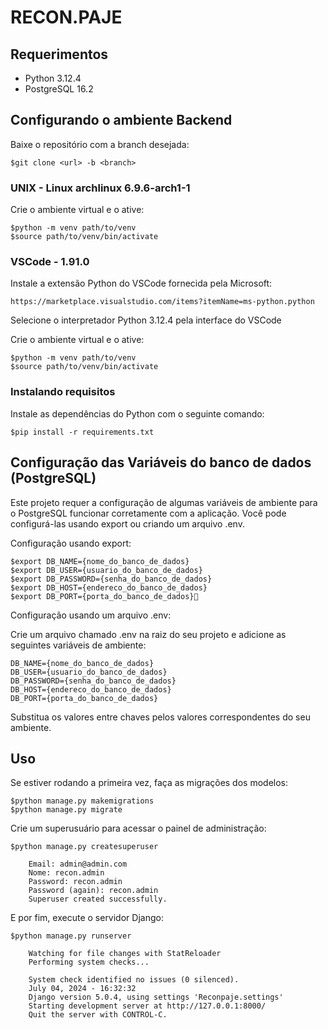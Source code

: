 # RECON.PAJE

## Requerimentos

- Python 3.12.4
- PostgreSQL 16.2

## Configurando o ambiente Backend 

Baixe o repositório com a branch desejada:

    $git clone <url> -b <branch>

### UNIX - Linux archlinux 6.9.6-arch1-1

Crie o ambiente virtual e o ative:        

    $python -m venv path/to/venv
    $source path/to/venv/bin/activate

### VSCode - 1.91.0

Instale a extensão Python do VSCode fornecida pela Microsoft:

    https://marketplace.visualstudio.com/items?itemName=ms-python.python

Selecione o interpretador Python 3.12.4 pela interface do VSCode

Crie o ambiente virtual e o ative:        

    $python -m venv path/to/venv
    $source path/to/venv/bin/activate

   
### Instalando requisitos

Instale as dependências do Python com o seguinte comando:

    $pip install -r requirements.txt


## Configuração das Variáveis do banco de dados (PostgreSQL)

Este projeto requer a configuração de algumas variáveis de ambiente para o PostgreSQL funcionar corretamente com a aplicação. Você pode configurá-las usando export ou criando um arquivo .env.

Configuração usando export:

    $export DB_NAME={nome_do_banco_de_dados}
    $export DB_USER={usuario_do_banco_de_dados}
    $export DB_PASSWORD={senha_do_banco_de_dados}
    $export DB_HOST={endereco_do_banco_de_dados}
    $export DB_PORT={porta_do_banco_de_dados}

Configuração usando um arquivo .env:

Crie um arquivo chamado .env na raiz do seu projeto e adicione as seguintes variáveis de ambiente:

    DB_NAME={nome_do_banco_de_dados}
    DB_USER={usuario_do_banco_de_dados}
    DB_PASSWORD={senha_do_banco_de_dados}
    DB_HOST={endereco_do_banco_de_dados}
    DB_PORT={porta_do_banco_de_dados}

Substitua os valores entre chaves pelos valores correspondentes do seu ambiente.

## Uso

Se estiver rodando a primeira vez, faça as migrações dos modelos:

    $python manage.py makemigrations
    $python manage.py migrate

Crie um superusuário para acessar o painel de administração:
    
    $python manage.py createsuperuser
    
        Email: admin@admin.com
        Nome: recon.admin
        Password: recon.admin
        Password (again): recon.admin
        Superuser created successfully.

E por fim, execute o servidor Django:

    $python manage.py runserver
        
        Watching for file changes with StatReloader
        Performing system checks...

        System check identified no issues (0 silenced).
        July 04, 2024 - 16:32:32
        Django version 5.0.4, using settings 'Reconpaje.settings'
        Starting development server at http://127.0.0.1:8000/
        Quit the server with CONTROL-C.


